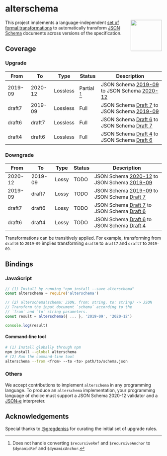 alterschema
===========

[<img src="logo.svg" align="right" width="100">](https://json-schema.org)

This project implements a language-independent [set of formal
transformations](https://github.com/jviotti/alterschema/tree/master/rules) to
automatically transform [JSON Schema](https://json-schema.org) documents across
versions of the specification.

Coverage
--------

### Upgrade

| From    | To      | Type     | Status       | Description                                                      |
|---------|---------|----------|--------------|------------------------------------------------------------------|
| 2019-09 | 2020-12 | Lossless | Partial [^1] | JSON Schema [2019-09][2019-09] to JSON Schema [2020-12][2020-12] |
| draft7  | 2019-09 | Lossless | Full         | JSON Schema [Draft 7][draft7] to JSON Schema [2019-09][2019-09]  |
| draft6  | draft7  | Lossless | Full         | JSON Schema [Draft 6][draft6] to JSON Schema [Draft 7][draft7]   |
| draft4  | draft6  | Lossless | Full         | JSON Schema [Draft 4][draft4] to JSON Schema [Draft 6][draft6]   |

[^1]: Does not handle converting `$recursiveRef` and `$recursiveAnchor` to `$dynamicRef` and `$dynamicAnchor`.

### Downgrade

| From    | To      | Type     | Status     | Description                                                      |
|---------|---------|----------|------------|------------------------------------------------------------------|
| 2020-12 | 2019-09 | Lossy    | TODO       | JSON Schema [2020-12][2020-12] to JSON Schema [2019-09][2019-09] |
| 2019-09 | draft7  | Lossy    | TODO       | JSON Schema [2019-09][2019-09] to JSON Schema [Draft 7][draft7]  |
| draft7  | draft6  | Lossy    | TODO       | JSON Schema [Draft 7][draft7] to JSON Schema [Draft 6][draft6]   |
| draft6  | draft4  | Lossy    | TODO       | JSON Schema [Draft 6][draft6] to JSON Schema [Draft 4][draft4]   |

Transformations can be transitively applied. For example, transforming from
`draft6` to `2019-09` implies transforming `draft6` to `draft7` and `draft7` to
`2019-09`.

Bindings
--------

### JavaScript

```js
// (1) Install by running "npm install --save alterschema"
const alterschema = require('alterschema')

// (2) alterschema(schema: JSON, from: string, to: string) -> JSON
// Transform the input document `schema` according to the
// `from` and `to` string parameters.
const result = alterschema({ ... }, '2019-09', '2020-12')

console.log(result)
```

#### Command-line tool

```sh
# (1) Install globally through npm
npm install --global alterschema
# (2) Run the command-line tool
alterschema --from <from> --to <to> path/to/schema.json
```

### Others

We accept contributions to implement `alterschema` in any programming language.
To produce an `alterschema` implementation, your programming language of choice
must support a JSON Schema 2020-12 validator and a
[JSON-e](https://json-e.js.org) interpreter.

Acknowledgements
----------------

Special thanks to [@gregdeniss](https://github.com/gregsdennis) for curating
the initial set of upgrade rules.

[2020-12]: https://json-schema.org/draft/2020-12/json-schema-core.html
[2019-09]: https://datatracker.ietf.org/doc/html/draft-handrews-json-schema-02
[draft7]: https://datatracker.ietf.org/doc/html/draft-handrews-json-schema-00
[draft6]: https://datatracker.ietf.org/doc/html/draft-wright-json-schema-01
[draft4]: https://datatracker.ietf.org/doc/html/draft-zyp-json-schema-04
